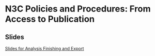 N3C Policies and Procedures: From Access to Publication
============

## Slides

[Slides for Analysis Finishing and Export](session_6-analysis_finish_export.pdf)
